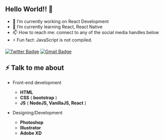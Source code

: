 ## Hello World!! 🤔

<!--
**debanjan-exe/debanjan-exe** is a ✨ _special_ ✨ repository because its `README.md` (this file) appears on your GitHub profile.

Here are some ideas to get you started:-->

- 🔭 I’m currently working on React Development
- 🌱 I’m currently learning React, React Native
- 📫 How to reach me: connect to any of the social media handles below
- ⚡ Fun fact: JavaScript is not compiled.
<!-- - 👯 I’m looking to collaborate on Youtube, Mail. -->
<!-- - 💬 Ask me about Javascript, React. -->
<!-- - 📫 How to reach me: twitter/deba.exe  -->
<!-- - 😄 Pronouns: He/His -->
<!-- - ⚡ Fun fact: I am an engineering student -->
<!--- 🤔 I’m looking for help with ...-->

[![Twitter Badge](https://img.shields.io/badge/-@deba_exe-1ca0f1?style=flat-square&labelColor=1ca0f1&logo=twitter&logoColor=white&link=https://twitter.com/deba_exe)](https://twitter.com/deba_exe) 
[![Gmail Badge](https://img.shields.io/badge/-deba16501@gmail.com-A9A9A9?style=flat-square&logo=Gmail&logoColor=red&link=mailto:deba16501@gmail.com)](mailto:deba16501@gmail.com)

## ⚡ Talk to me about
- Front-end development
    - **HTML**
    - **CSS** ( **bootstrap** )
    - **JS** ( **NodeJS, VanillaJS, React** )

- Designing/Development
    - **Photoshop**
    - **Illustrator**
    - **Adobe XD**
